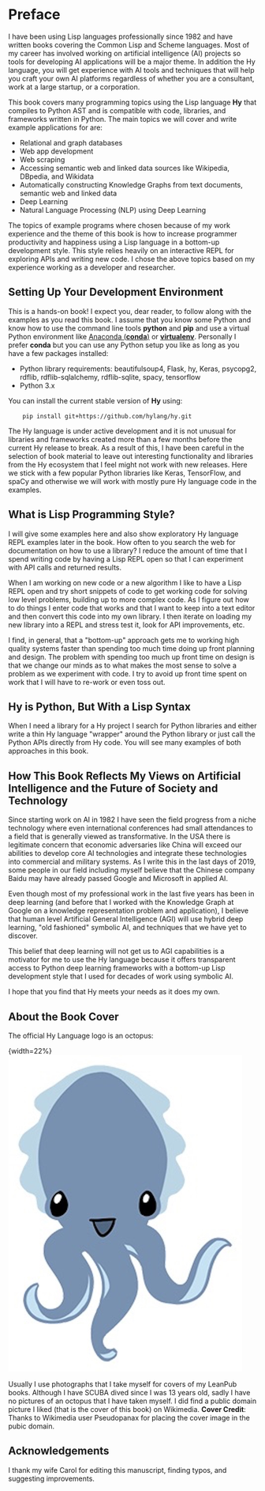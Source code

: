 # Preface

I have been using Lisp languages professionally since 1982 and have written books covering the Common Lisp and Scheme languages. Most of my career has involved working on artificial intelligence (AI) projects so tools for developing AI applications will be a major theme. In addition the Hy language, you will get experience with AI tools and techniques that will help you craft your own AI platforms regardless of whether you are a consultant, work at a large startup, or a corporation.

This book covers many programming topics using the Lisp language **Hy** that compiles to Python AST and is compatible with code, libraries, and frameworks written in Python. The main topics we will cover and write example applications for are:

- Relational and graph databases
- Web app development
- Web scraping
- Accessing semantic web and linked data sources like Wikipedia, DBpedia, and Wikidata
- Automatically constructing Knowledge Graphs from text documents, semantic web and linked data
- Deep Learning
- Natural Language Processing (NLP) using Deep Learning

The topics of example programs where chosen because of my work experience and the theme of this book is  how to increase programmer productivity and happiness using a Lisp language in a bottom-up development style. This style relies heavily on an interactive REPL for exploring APIs and writing new code. I chose the above topics based on my experience working as a developer and researcher.

## Setting Up Your Development Environment

This is a hands-on book! I expect you, dear reader, to follow along with the examples as you read this book. I assume that you know some Python and know how to use the command line tools **python** and **pip** and use a virtual Python environment like [Anaconda (**conda**)](https://www.anaconda.com/) or [**virtualenv**](https://virtualenv.pypa.io/en/latest/). Personally I prefer **conda** but you can use any Python setup you like as long as you have a few packages installed:

- Python library requirements: beautifulsoup4, Flask, hy, Keras, psycopg2, rdflib, rdflib-sqlalchemy, rdflib-sqlite, spacy, tensorflow
- Python 3.x

You can install the current stable version of **Hy** using:

        pip install git+https://github.com/hylang/hy.git

The Hy language is under active development and it is not unusual for libraries and frameworks created more than a few months before the current Hy release to break. As a result of this, I have been careful in the selection of book material to leave out interesting functionality and libraries from the Hy ecosystem that I feel might not work with new releases. Here we stick with a few popular Python libraries like Keras, TensorFlow, and spaCy and otherwise we will work with mostly pure Hy language code in the examples.

## What is Lisp Programming Style?

I will give some examples here and also show exploratory Hy language REPL examples later in the book. How often to you search the web for documentation on how to use a library? I reduce the amount of time that I spend writing code by having a Lisp REPL open so that I can experiment with API calls and returned results.

When I am working on new code or a new algorithm I like to have a Lisp REPL open and try short snippets of code to get working code for solving low level problems, building up to more complex code. As I figure out how to do things I enter code that works and that I want to keep into a text editor and then convert this code into my own library. I then iterate on loading my new library into a REPL and stress test it, look for API improvements, etc.

I find, in general, that a "bottom-up" approach gets me to working high quality systems faster than spending too much time doing up front planning and design. The problem with spending too much up front time on design is that we change our minds as to what makes the most sense to solve a problem as we experiment with code. I try to avoid up front time spent on work that I will have to re-work or even toss out.

## Hy is Python, But With a Lisp Syntax

When I need a library for a Hy project I search for Python libraries and either write a thin Hy language "wrapper" around the Python library or just call the Python APIs directly from Hy code. You will see many examples of both approaches in this book.

## How This Book Reflects My Views on Artificial Intelligence and the Future of Society and Technology

Since starting work on AI in 1982 I have seen the field progress from a niche technology where even international conferences had small attendances to a field that is generally viewed as transformative. In the USA there is legitimate concern that economic adversaries like China will exceed our abilities to develop core AI technologies and integrate these technologies into commercial and military systems. As I write this in the last days of 2019, some people in our field including myself believe that the Chinese company Baidu may have already passed Google and Microsoft in applied AI.

Even though most of my professional work in the last five years has been in deep learning (and before that I worked with the Knowledge Graph at Google on a knowledge representation problem and application), I believe that human level Artificial General Intelligence (AGI) will use hybrid deep learning, "old fashioned" symbolic AI, and techniques that we have yet to discover.

This belief that deep learning will not get us to AGI capabilities is a motivator for me to use the Hy language because it offers transparent access to Python deep learning frameworks with a bottom-up Lisp development style that I used for decades of work using symbolic AI.

I hope that you find that Hy meets your needs as it does my own.

## About the Book Cover

The official Hy Language logo is an octopus:

{width=22%}
![The Hy Language logo Cuddles by Karen Rustad](images/hylisplogo.jpg)

Usually I use photographs that I take myself for covers of my LeanPub books. Although I have SCUBA dived since I was 13 years old, sadly I have no pictures of an octopus that I have taken myself. I did find a public domain picture I liked (that is the cover of this book) on Wikimedia. **Cover Credit**: Thanks to Wikimedia user Pseudopanax for placing the cover image in the pubic domain.

## Acknowledgements

I thank my wife Carol for editing this manuscript, finding typos, and suggesting improvements.